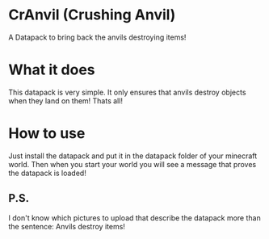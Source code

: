 # CrAnvil (Crushing Anvil)
A Datapack to bring back the anvils destroying items!


# What it does
This datapack is very simple. It only ensures that anvils destroy objects when they land on them!
Thats all!


# How to use
Just install the datapack and put it in the datapack folder of your minecraft world. Then when you start your world you will see a message that proves the datapack is loaded!


## P.S.
I don't know which pictures to upload that describe the datapack more than the sentence: Anvils destroy items!
